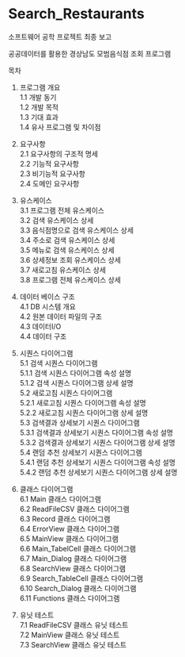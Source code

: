 # Search_Restaurants
소프트웨어 공학 프로젝트 최종 보고

공공데이터를 활용한 
경상남도 모범음식점 조회 프로그램


목차
1. 프로그램 개요 	
1.1 개발 동기 	
1.2 개발 목적 	
1.3 기대 효과 	
1.4 유사 프로그램 및 차이점 	
2. 요구사항	 
2.1 요구사항의 구조적 명세 	
2.2 기능적 요구사항 	
2.3 비기능적 요구사항 	
2.4 도메인 요구사항 	


3. 유스케이스 	
3.1 프로그램 전체 유스케이스 	
3.2 검색 유스케이스 상세 	
3.3 음식점명으로 검색 유스케이스 상세 	
3.4 주소로 검색 유스케이스 상세 	
3.5 메뉴로 검색 유스케이스 상세 	
3.6 상세정보 조회 유스케이스 상세 	
3.7 새로고침 유스케이스 상세 	
3.8 프로그램 전체 유스케이스 상세 	


4. 데이터 베이스 구조 	
4.1 DB 시스템 개요 	
4.2 원본 데이터 파일의 구조 	
4.3 데이터I/O 	
4.4 데이터 구조 	


5. 시퀀스 다이어그램 	
5.1 검색 시퀀스 다이어그램 	
5.1.1 검색 시퀀스 다이어그램 속성 설명 	
5.1.2 검색 시퀀스 다이어그램 상세 설명 	
5.2 새로고침 시퀀스 다이어그램 	
5.2.1 새로고침 시퀀스 다이어그램 속성 설명 	
5.2.2 새로고침 시퀀스 다이어그램 상세 설명 	
5.3 검색결과 상세보기 시퀀스 다이어그램 	
5.3.1 검색결과 상세보기 시퀀스 다이어그램 속성 설명 	
5.3.2 검색결과 상세보기 시퀀스 다이어그램 상세 설명 	
5.4 랜덤 추천 상세보기 시퀀스 다이어그램 	
5.4.1 랜덤 추천 상세보기 시퀀스 다이어그램 속성 설명 	
5.4.2 랜덤 추천 상세보기 시퀀스 다이어그램 상세 설명 	


6. 클래스 다이어그램 	
6.1 Main 클래스 다이어그램 	
6.2 ReadFileCSV 클래스 다이어그램 	
6.3 Record 클래스 다이어그램 	
6.4 ErrorView 클래스 다이어그램 	
6.5 MainView 클래스 다이어그램 	
6.6 Main_TabelCell 클래스 다이어그램 	
6.7 Main_Dialog 클래스 다이어그램 	
6.8 SearchView 클래스 다이어그램 	
6.9 Search_TableCell 클래스 다이어그램 	
6.10 Search_Dialog 클래스 다이어그램 	
6.11 Functions 클래스 다이어그램 	


7. 유닛 테스트 	
7.1 ReadFileCSV 클래스 유닛 테스트 	
7.2 MainView 클래스 유닛 테스트 	
7.3 SearchView 클래스 유닛 테스트 	






